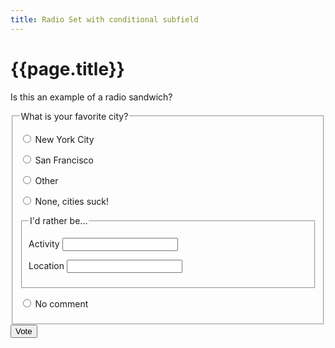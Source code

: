 ```yaml
---
title: Radio Set with conditional subfield
---
```

# {{page.title}}
Is this an example of a radio sandwich?
<style>
  #other ~ #otherCity {display:none;}
  #other:checked ~ #otherCity {display:inline-block;}
  #none ~ #alternate {display:none;}
  #none:checked ~ #alternate {display:none;}
</style>

<form action="#" method="get">
  <fieldset>
    <legend>What is your favorite city?</legend>
    <p>
      <input id="nyc" name="favoriteCity" type="radio" value="newyorkcity" required>
      <label for="nyc">New York City</label>
    </p>
    <p>
      <input id="sf" name="favoriteCity" type="radio" value="newyorkcity">
      <label for="sf">San Francisco</label>
    </p>
    <p>
      <input id="other" name="favoriteCity" type="radio" value="newyorkcity">
      <label for="other">Other</label>
      <input id="otherCity" type="text" name="otherCity" value="" title="Favorite city">
    </p>
    <p>
      <input id="none" name="favoriteCity" type="radio" value="newyorkcity">
      <label for="none">None, cities suck!</label>
      <fieldset id="alternate">
        <legend>I'd rather be...</legend>
        <p>
          <label for="altActivity">Activity</label>
          <input id="altActivity" type="text" name="altActivity">
        </p>
        <p>
          <label for="altLocation">Location</label>
          <input id="altLocation" type="text" name="altLocation">
        </p>
      </fieldset>
    </p>
    <p>
      <input id="null" name="favoriteCity" type="radio" value="null">
      <label for="null">No comment</label>
    </p>    
  </fieldset>
  <button type="submit">Vote</button>
</form>
